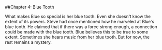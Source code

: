 ##Chapter 4: Blue Tooth

What makes Blue so special is her blue tooth.
Even she doesn't know the extent of its powers.
Steve had once mentioned how he marveled at Blue's blue tooth.
He claimed that if there was a force strong enough, a connection could be made with the blue tooth.
Blue believes this to be true to some extent.
Sometimes she hears music from her blue tooth.
But for now, the rest remains a mystery.
